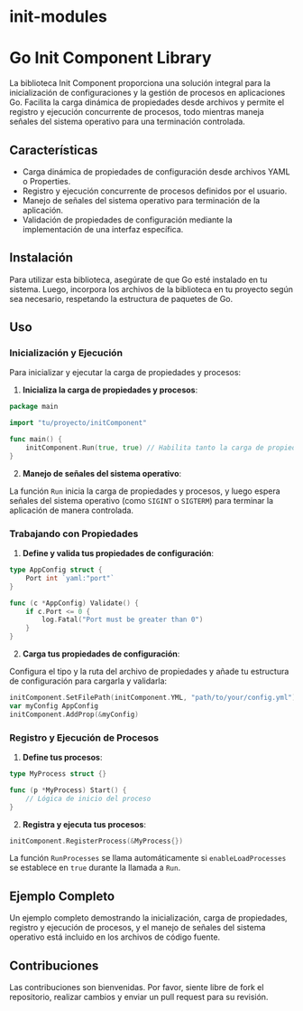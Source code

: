 # init-modules

# Go Init Component Library

La biblioteca Init Component proporciona una solución integral para la inicialización de configuraciones y la gestión de procesos en aplicaciones Go. Facilita la carga dinámica de propiedades desde archivos y permite el registro y ejecución concurrente de procesos, todo mientras maneja señales del sistema operativo para una terminación controlada.

## Características

- Carga dinámica de propiedades de configuración desde archivos YAML o Properties.
- Registro y ejecución concurrente de procesos definidos por el usuario.
- Manejo de señales del sistema operativo para terminación de la aplicación.
- Validación de propiedades de configuración mediante la implementación de una interfaz específica.

## Instalación

Para utilizar esta biblioteca, asegúrate de que Go esté instalado en tu sistema. Luego, incorpora los archivos de la biblioteca en tu proyecto según sea necesario, respetando la estructura de paquetes de Go.

## Uso

### Inicialización y Ejecución

Para inicializar y ejecutar la carga de propiedades y procesos:

1. **Inicializa la carga de propiedades y procesos**:

```go
package main

import "tu/proyecto/initComponent"

func main() {
    initComponent.Run(true, true) // Habilita tanto la carga de propiedades como la de procesos
}
```

2. **Manejo de señales del sistema operativo**:

La función `Run` inicia la carga de propiedades y procesos, y luego espera señales del sistema operativo (como `SIGINT` o `SIGTERM`) para terminar la aplicación de manera controlada.

### Trabajando con Propiedades

1. **Define y valida tus propiedades de configuración**:

```go
type AppConfig struct {
    Port int `yaml:"port"`
}

func (c *AppConfig) Validate() {
    if c.Port <= 0 {
        log.Fatal("Port must be greater than 0")
    }
}
```

2. **Carga tus propiedades de configuración**:

Configura el tipo y la ruta del archivo de propiedades y añade tu estructura de configuración para cargarla y validarla:

```go
initComponent.SetFilePath(initComponent.YML, "path/to/your/config.yml")
var myConfig AppConfig
initComponent.AddProp(&myConfig)
```

### Registro y Ejecución de Procesos

1. **Define tus procesos**:

```go
type MyProcess struct {}

func (p *MyProcess) Start() {
    // Lógica de inicio del proceso
}
```

2. **Registra y ejecuta tus procesos**:

```go
initComponent.RegisterProcess(&MyProcess{})
```

La función `RunProcesses` se llama automáticamente si `enableLoadProcesses` se establece en `true` durante la llamada a `Run`.

## Ejemplo Completo

Un ejemplo completo demostrando la inicialización, carga de propiedades, registro y ejecución de procesos, y el manejo de señales del sistema operativo está incluido en los archivos de código fuente.

## Contribuciones

Las contribuciones son bienvenidas. Por favor, siente libre de fork el repositorio, realizar cambios y enviar un pull request para su revisión.

